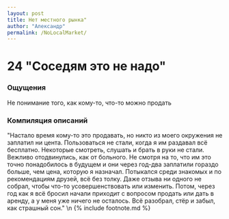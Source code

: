 ```yaml
---
layout: post
title: Нет местного рынка"
author: "Александр"
permalink: /NoLocalMarket/
---
```


# 24 "Соседям это не надо"

### Ощущения
Не понимание того, как кому-то, что-то можно продать

### Компиляция описаний
"Настало время кому-то это продавать, но никто из моего окружения не заплатил ни цента. Пользоваться не стали, когда я им раздавал всё бесплатно. Некоторые смотреть, слушать и брать в руки не стали. Вежливо отодвинулись, как от больного. Не смотря на то, что им это точно понадобилось в будущем и они через год-два заплатили гораздо больше, чем цена, которую я назначал. Потыкался среди знакомых и по рекомендациям друзей, всё без толку. Даже отзыва ни одного не собрал, чтобы что-то усовершенствовать или изменить. Потом, через год как я всё бросил начали приходит с вопросом продать или дать в аренду, а у меня уже ничего не осталось. Всё разобрал, стёр и забыл, как страшный сон."
\n {% include footnote.md %}
